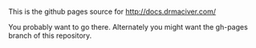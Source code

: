 This is the github pages source for http://docs.drmaciver.com/

You probably want to go there. Alternately you might want the gh-pages branch of
this repository.
